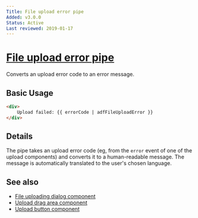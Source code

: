 ```yaml
---
Title: File upload error pipe
Added: v3.0.0
Status: Active
Last reviewed: 2019-01-17
---
```


# [File upload error pipe](../../../lib/content-services/src/lib/upload/pipes/file-upload-error.pipe.ts "Defined in file-upload-error.pipe.ts")

Converts an upload error code to an error message.

## Basic Usage

<!-- {% raw %} -->

```HTML
<div>
    Upload failed: {{ errorCode | adfFileUploadError }}
</div>
```

<!-- {% endraw %} -->

## Details

The pipe takes an upload error code (eg, from the `error` event of one of the
upload components) and converts it to a human-readable message. The message is
automatically translated to the user's chosen language.

## See also

-   [File uploading dialog component](../components/file-uploading-dialog.component.md)
-   [Upload drag area component](../components/upload-drag-area.component.md)
-   [Upload button component](../components/upload-button.component.md)
